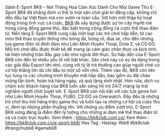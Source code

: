 Sảnh E-Sport BK8 – Nơi Thăng Hoa Cảm Xúc Dành Cho Mọi Game Thủ
E-Sport BK8 đã khẳng định vị thế là một sân chơi giải trí đẳng cấp, không chỉ dẫn đầu tại Việt Nam mà còn vươn ra toàn cầu. Với hơn một thập kỷ hoạt động trong lĩnh vực cá cược, [BK8](https://bk8club.com.co/) đã xây dựng được sự tin cậy mạnh mẽ trong cộng đồng game thủ, đặc biệt trong cộng đồng cá cược thể thao điện tử.
Nền tảng E-Sport BK8 cung cấp một loạt các trò chơi hấp dẫn, từ các môn thể thao truyền thống như bóng đá, bóng rổ, đua xe, cho đến những tựa game điện tử đình đám như Liên Minh Huyền Thoại, Dota 2, và CS:GO. Mỗi trò chơi đều được thiết kế để mang lại cảm giác chân thực và kịch tính, tái hiện những trận đấu gay cấn như ngoài đời thực.
Sự hấp dẫn của E-Sport BK8 còn đến từ nhiều yếu tố nổi bật khác. Sân chơi này có sự đa dạng trong các giải đấu Esport lớn nhỏ, cùng với tỷ lệ trả thưởng cao giúp người chơi có cơ hội thắng lớn dù chỉ đầu tư một số vốn nhỏ. Thêm vào đó, BK8 còn liên tục tung ra các chương trình khuyến mãi hấp dẫn, bao gồm ưu đãi chào mừng tân binh, hoàn trả hàng ngày, và quà tặng sinh nhật. Hơn nữa, dịch vụ chăm sóc khách hàng của BK8 luôn sẵn sàng hỗ trợ 24/7, mang lại trải nghiệm người chơi tuyệt vời.
E-Sport BK8 còn nổi bật với các tựa game hot như Liên Minh Huyền Thoại, PUBG, CS:GO và Overwatch. Đây đều là những trò chơi thu hút hàng triệu game thủ và luôn tạo ra những cơ hội cá cược thú vị, đem lại những phần thưởng lớn.
Với những ưu điểm vượt trội, E-Sport BK8 xứng đáng là điểm đến lý tưởng cho những ai đam mê thể thao điện tử và cá cược trực tuyến.
Xem thêm : https://bk8club.com.co/
Xem thêm : https://bk8club.com.co/e-sport-bk8/
Has Tag : Hastag: #bk8 #bk8club #trangchubk8 #gamebk8
